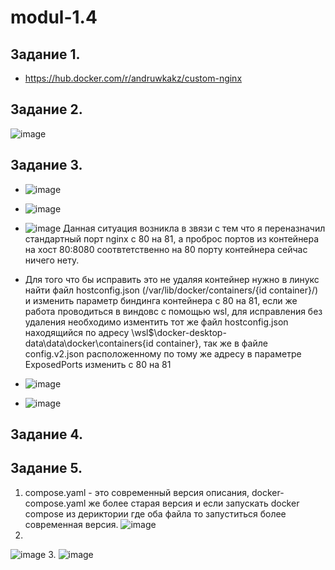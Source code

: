 # modul-1.4
## Задание 1.
- https://hub.docker.com/r/andruwkakz/custom-nginx
## Задание 2.
![image](https://github.com/user-attachments/assets/74916e00-5129-41a5-b55f-6dc3979c7b41)
## Задание 3.
- ![image](https://github.com/user-attachments/assets/ee1d4d71-e85b-4567-86f9-a94b311d412f)
- ![image](https://github.com/user-attachments/assets/fba986bd-9f5d-46bb-bb86-00741bf0e7f9)
- ![image](https://github.com/user-attachments/assets/c80cb6c5-7ee3-4d9c-b7b5-64448e517c83)
Данная ситуация возникла в звязи с тем что я переназначил стандартный порт nginx с 80 на 81, а проброс портов из контейнера на хост 80:8080 соотвтетственно на 80 порту контейнера сейчас ничего нету.

- Для того что бы исправить это не удаляя контейнер нужно в линукс найти файл hostconfig.json (/var/lib/docker/containers/{id container}/) и изменить параметр биндинга контейнера с 80 на 81, если же работа проводиться в виндовс с помощью wsl, для исправления без удаления необходимо изментить тот же файл hostconfig.json находящийся по адресу \\wsl$\docker-desktop-data\data\docker\containers\{id container}\, так же в файле config.v2.json расположенному по тому же адресу в параметре ExposedPorts изменить с 80 на 81
- ![image](https://github.com/user-attachments/assets/762d5927-8fb6-4fe6-9428-4a2d249b7fa1)
- ![image](https://github.com/user-attachments/assets/97f4cb96-d42a-4c02-8845-cea5a04a15da)
## Задание 4.

## Задание 5.
1. compose.yaml - это современный версия описания, docker-compose.yaml же более старая версия и если запускать docker compose из дериктории где оба файла то запуститься более современная версия.
![image](https://github.com/user-attachments/assets/61e4aa0d-c94e-4de9-8f68-bf0c4d7328a4)
2.
![image](https://github.com/user-attachments/assets/e7c65c64-c3fc-46f2-a85d-83ffaa17bf63)
3. 
![image](https://github.com/user-attachments/assets/dde443ab-4a5e-4492-b531-e161d801a998)






